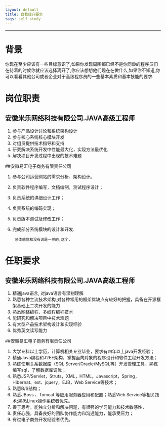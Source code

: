 ```yaml
---
layout: default
title: 自我提升要求
tags: self study
---
```

----

# 背景
你现在至少应该有一些目标意识了,如果你发现周围都已经不是你同龄的程序员们在待着的时候你就应该选择离开了,你应该想想他们现在在做什么,如果你不知道,你可以看看其他公司或者企业对于高级程序员的一些基本素质和基本技能的要求.

# 岗位职责
## 安徽米乐网络科技有限公司.JAVA高级工程师

1. 参与产品设计讨论和系统架构设计
2. 参与核心系统核心模块开发
3. 对组员提供技术指导和支持
4. 研究解决系统开发中性能最大化，实现方法最优化
5. 解决项目开发过程中出现的技术难题
 
##安徽易汇电子商务有限责任公司

1. 参与公司运营网站的需求分析、架构设计。
2. 负责软件程序编写，文档编制，测试程序设计；
3. 负责系统的详细设计工作；
4. 负责系统的编码实现；
5. 负责版本测试及修改工作；
6. 完成部分系统模块的设计和开发.

        总体感觉和没有说是一样的,这个.

# 任职要求
## 安徽米乐网络科技有限公司.JAVA高级工程师

1. 精通java语言, 对java语言有深刻理解
2. 熟悉各种主流技术架构,对各种常用的框架优缺点有较好的把握，具备在开源框架基础上二次开发的能力
3. 熟悉网络编程、多线程编程技术
4. 能研究和解决项目中技术难题
5. 有大型产品技术架构设计和实现经验
6. 优秀英文读写能力

##安徽易汇电子商务有限责任公司

1. 大学专科以上学历，计算机相关专业毕业，要求有四年以上java开发经验；
2. 精通Java编程和J2EE架构，掌握面向对象的程序设计和软件工程开发方法；
3. 熟练使用关系数据库（SQL Server/Oracle/MySQL等）开发管理工具，熟练编写sql，了解数据库调优；
4. 熟悉JSP/Servlet，Struts，XML，HTML，Javascript，Spring，Hibernat、ext、jquery，EJB，Web Service等技术；
5. 熟悉B/S结构；
6. 熟悉JBoss 、Tomcat 等应用服务器应用和配置；熟悉Web Service等相关技术;熟悉Linux操作系统者优先。
7. 善于思考，能独立分析和解决问题，有很强的学习能力和技术敏感性，
8. 责任心强，具备良好的团队协作能力和沟通能力，能承受压力；
9. 有过电子商务开发经验者优先。
